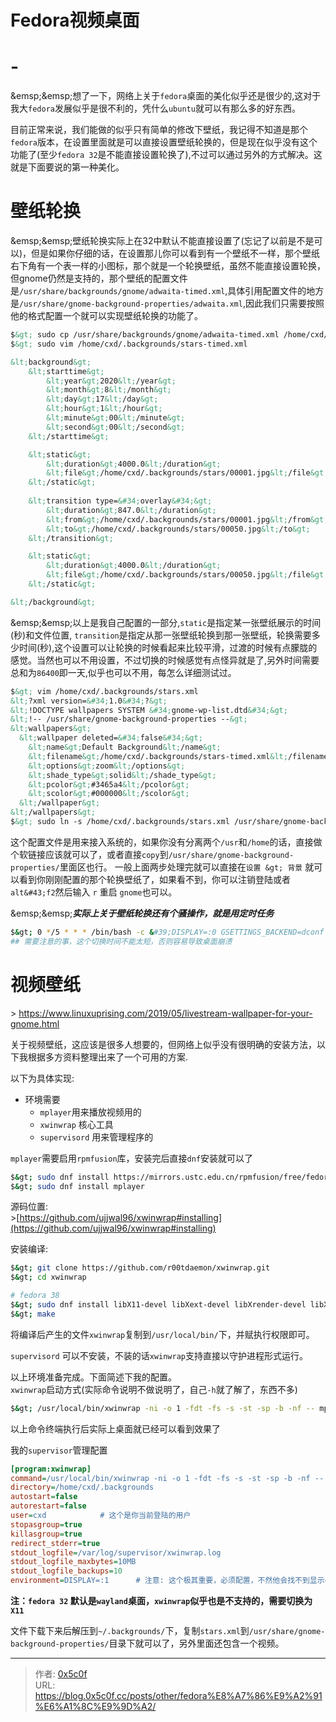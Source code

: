 # Fedora视频桌面


# -
&amp;emsp;&amp;emsp;想了一下，网络上关于`fedora`桌面的美化似乎还是很少的,这对于我大`fedora`发展似乎是很不利的，凭什么`ubuntu`就可以有那么多的好东西。  

目前正常来说，我们能做的似乎只有简单的修改下壁纸，我记得不知道是那个`fedora`版本，在设置里面就是可以直接设置壁纸轮换的，但是现在似乎没有这个功能了(至少`fedora 32`是不能直接设置轮换了),不过可以通过另外的方式解决。这就是下面要说的第一种美化。 

# 壁纸轮换  
&amp;emsp;&amp;emsp;壁纸轮换实际上在32中默认不能直接设置了(忘记了以前是不是可以)，但是如果你仔细的话，在设置那儿你可以看到有一个壁纸不一样，那个壁纸右下角有一个表一样的小图标，那个就是一个轮换壁纸，虽然不能直接设置轮换，但gnome仍然是支持的，那个壁纸的配置文件是`/usr/share/backgrounds/gnome/adwaita-timed.xml`,具体引用配置文件的地方是`/usr/share/gnome-background-properties/adwaita.xml`,因此我们只需要按照他的格式配置一个就可以实现壁纸轮换的功能了。  

```xml
$&gt; sudo cp /usr/share/backgrounds/gnome/adwaita-timed.xml /home/cxd/.backgrounds/stars-timed.xml  
$&gt; sudo vim /home/cxd/.backgrounds/stars-timed.xml 

&lt;background&gt;
    &lt;starttime&gt;
        &lt;year&gt;2020&lt;/year&gt;
        &lt;month&gt;8&lt;/month&gt;
        &lt;day&gt;17&lt;/day&gt;
        &lt;hour&gt;1&lt;/hour&gt;
        &lt;minute&gt;00&lt;/minute&gt;
        &lt;second&gt;00&lt;/second&gt;
    &lt;/starttime&gt;

    &lt;static&gt;
        &lt;duration&gt;4000.0&lt;/duration&gt;
        &lt;file&gt;/home/cxd/.backgrounds/stars/00001.jpg&lt;/file&gt;
    &lt;/static&gt;
    
    &lt;transition type=&#34;overlay&#34;&gt;
        &lt;duration&gt;847.0&lt;/duration&gt;
        &lt;from&gt;/home/cxd/.backgrounds/stars/00001.jpg&lt;/from&gt;
        &lt;to&gt;/home/cxd/.backgrounds/stars/00050.jpg&lt;/to&gt;
    &lt;/transition&gt;

    &lt;static&gt;
        &lt;duration&gt;4000.0&lt;/duration&gt;
        &lt;file&gt;/home/cxd/.backgrounds/stars/00050.jpg&lt;/file&gt;
    &lt;/static&gt;

&lt;/background&gt;
```
&amp;emsp;&amp;emsp;以上是我自己配置的一部分,`static`是指定某一张壁纸展示的时间(秒)和文件位置, `transition`是指定从那一张壁纸轮换到那一张壁纸，轮换需要多少时间(秒),这个设置可以让轮换的时候看起来比较平滑，过渡的时候有点朦胧的感觉。当然也可以不用设置，不过切换的时候感觉有点怪异就是了,另外时间需要总和为`86400`即一天,似乎也可以不用，每怎么详细测试过。 
```xml
$&gt; vim /home/cxd/.backgrounds/stars.xml
&lt;?xml version=&#34;1.0&#34;?&gt;
&lt;!DOCTYPE wallpapers SYSTEM &#34;gnome-wp-list.dtd&#34;&gt;
&lt;!-- /usr/share/gnome-background-properties --&gt;
&lt;wallpapers&gt;
  &lt;wallpaper deleted=&#34;false&#34;&gt;
    &lt;name&gt;Default Background&lt;/name&gt;
    &lt;filename&gt;/home/cxd/.backgrounds/stars-timed.xml&lt;/filename&gt;
    &lt;options&gt;zoom&lt;/options&gt;
    &lt;shade_type&gt;solid&lt;/shade_type&gt;
    &lt;pcolor&gt;#3465a4&lt;/pcolor&gt;
    &lt;scolor&gt;#000000&lt;/scolor&gt;
  &lt;/wallpaper&gt;
&lt;/wallpapers&gt;
$&gt; sudo ln -s /home/cxd/.backgrounds/stars.xml /usr/share/gnome-background-properties/stars.xml # 不行的话直接copy到后面的那个目录里面区就可以了
```
这个配置文件是用来接入系统的，如果你没有分离两个`/usr`和`/home`的话，直接做个软链接应该就可以了，或者直接`copy`到`/usr/share/gnome-background-properties/`里面区也行。 一般上面两步处理完就可以直接在`设置 &gt; 背景` 就可以看到你刚刚配置的那个轮换壁纸了，如果看不到，你可以注销登陆或者`alt&#43;f2`然后输入 `r` 重启 `gnome`也可以。  

&amp;emsp;&amp;emsp;***实际上关于壁纸轮换还有个骚操作，就是用定时任务***
```bash
$&gt; 0 */5 * * * /bin/bash -c &#39;DISPLAY=:0 GSETTINGS_BACKEND=dconf /usr/bin/gsettings set org.gnome.desktop.background picture-uri &#34;file:///home/&lt;User&gt;/.local/share/backgrounds/0$(shuf -i 0-8 -n 1).png&#34;&#39;
## 需要注意的事，这个切换时间不能太短，否则容易导致桌面崩溃 
```


# 视频壁纸  
&gt; https://www.linuxuprising.com/2019/05/livestream-wallpaper-for-your-gnome.html  

关于视频壁纸，这应该是很多人想要的，但网络上似乎没有很明确的安装方法，以下我根据多方资料整理出来了一个可用的方案.

以下为具体实现:  
- 环境需要  
  - `mplayer`用来播放视频用的   
  - `xwinwrap` 核心工具  
  - `supervisord` 用来管理程序的  
  
`mplayer`需要启用`rpmfusion`库，安装完后直接`dnf`安装就可以了    
```bash
$&gt; sudo dnf install https://mirrors.ustc.edu.cn/rpmfusion/free/fedora/rpmfusion-free-release-38.noarch.rpm
$&gt; sudo dnf install mplayer
```

源码位置:   
&gt;[https://github.com/ujjwal96/xwinwrap#installing](https://github.com/ujjwal96/xwinwrap#installing)  

安装编译: 
```bash
$&gt; git clone https://github.com/r00tdaemon/xwinwrap.git
$&gt; cd xwinwrap

# fedora 38 
$&gt; sudo dnf install libX11-devel libXext-devel libXrender-devel libXrandr-dev gcc -y
$&gt; make 
```

将编译后产生的文件`xwinwrap`复制到`/usr/local/bin/`下，并赋执行权限即可。  

`supervisord` 可以不安装，不装的话`xwinwrap`支持直接以守护进程形式运行。  

以上环境准备完成。下面简述下我的配置。    
`xwinwrap`启动方式(实际命令说明不做说明了，自己`-h`就了解了，东西不多)  
```bash
$&gt; /usr/local/bin/xwinwrap -ni -o 1 -fdt -fs -s -st -sp -b -nf -- mplayer -nolirc -framedrop -nosound -loop 0 -wid WID -quiet /home/cxd/.backgrounds/stars/00000.mp4
```
以上命令终端执行后实际上桌面就已经可以看到效果了  

我的`supervisor`管理配置  
```ini
[program:xwinwrap]
command=/usr/local/bin/xwinwrap -ni -o 1 -fdt -fs -s -st -sp -b -nf -- mplayer -framedrop -nosound -loop 0 -wid WID -quiet /home/cxd/.backgrounds/stars/00000.mp4
directory=/home/cxd/.backgrounds
autostart=false
autorestart=false
user=cxd            # 这个是你当前登陆的用户 
stopasgroup=true
killasgroup=true
redirect_stderr=true
stdout_logfile=/var/log/supervisor/xwinwrap.log
stdout_logfile_maxbytes=10MB
stdout_logfile_backups=10
environment=DISPLAY=:1      # 注意: 这个极其重要，必须配置，不然他会找不到显示器，不知道可以用env命令查看下对应用的是那个
```

**注：`fedora 32` 默认是`wayland`桌面，`xwinwrap`似乎也是不支持的，需要切换为`X11`** 


文件下载下来后解压到`~/.backgrounds/`下，复制`stars.xml`到`/usr/share/gnome-background-properties/`目录下就可以了，另外里面还包含一个视频。    



---

> 作者: [0x5c0f](https://blog.0x5c0f.cc)  
> URL: https://blog.0x5c0f.cc/posts/other/fedora%E8%A7%86%E9%A2%91%E6%A1%8C%E9%9D%A2/  

